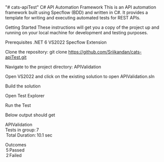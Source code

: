 "# cats-apiTest" 
C# API Automation Framework
This is an API automation framework built using Specflow (BDD) and written in C#. It provides a template for writing and executing automated tests for REST APIs.

Getting Started
These instructions will get you a copy of the project up and running on your local machine for development and testing purposes.

Prerequisites
.NET 6
VS2022
Specflow Extension

Clone the repository: git clone https://github.com/Sriikandan/cats-apiTest.git  

Navigate to the project directory: APIValidation  

Open VS2022 and click on the existing solution to open APIValidation.sln  

Build the solution  

Open Test Explorer  

Run the Test  

Below output should get  

APIValidation  
  Tests in group: 7  
   Total Duration: 10.1 sec  

Outcomes  
   5 Passed  
   2 Failed  
   

